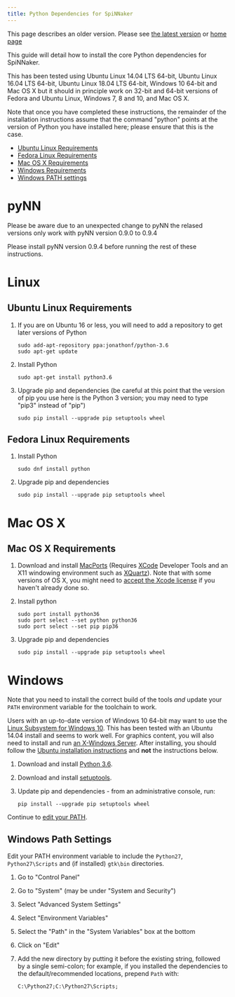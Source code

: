```yaml
---
title: Python Dependencies for SpiNNaker
---
```

This page describes an older version. 
Please see [the latest version](/latest/PythonInstall.html) or [home page](/) 

This guide will detail how to install the core Python dependencies for SpiNNaker.

This has been tested using Ubuntu Linux 14.04 LTS 64-bit, Ubuntu Linux 16.04 LTS 64-bit, Ubuntu Linux 18.04 LTS 64-bit, Windows 10 64-bit and Mac OS X but it should in principle work on 32-bit and 64-bit versions of Fedora and Ubuntu Linux, Windows 7, 8 and 10, and Mac OS X.

Note that once you have completed these instructions, the remainder of the installation instructions assume that the command "python" points at the version of Python you have installed here; please ensure that this is the case.

* [Ubuntu Linux Requirements](#UbuntuPython)
* [Fedora Linux Requirements](#FedoraPython)
* [Mac OS X Requirements](#MacOSXPython)
* [Windows Requirements](#WindowsPython)
* [Windows PATH settings](#WindowsPath)

# pyNN

Please be aware due to an unexpected change to pyNN the relased versions only work with pyNN version 0.9.0 to 0.9.4

Please install pyNN version 0.9.4 before running the rest of these instructions.

# Linux

## <a name="UbuntuPython"></a> Ubuntu Linux Requirements
1. If you are on Ubuntu 16 or less, you will need to add a repository to get later versions of Python

       sudo add-apt-repository ppa:jonathonf/python-3.6
       sudo apt-get update

1. Install Python

       sudo apt-get install python3.6

1. Upgrade pip and dependencies (be careful at this point that the version of pip you use here is the Python 3 version; you may need to type "pip3" instead of "pip")

       sudo pip install --upgrade pip setuptools wheel

## <a name="FedoraPython"></a> Fedora Linux Requirements

1. Install Python

       sudo dnf install python

1. Upgrade pip and dependencies

       sudo pip install --upgrade pip setuptools wheel

# Mac OS X

## <a name="MacOSXPython"></a> Mac OS X Requirements

1. Download and install <a href="https://www.macports.org/install.php" target="_blank">MacPorts</a> (Requires [XCode](https://developer.apple.com/technologies/tools/) Developer Tools and an X11 windowing environment such as [XQuartz](https://www.xquartz.org/)). Note that with some versions of OS X, you might need to [accept the Xcode license](https://apple.stackexchange.com/questions/175069/how-to-accept-xcode-license) if you haven't already done so.

1. Install python

       sudo port install python36
       sudo port select --set python python36
       sudo port select --set pip pip36

1. Upgrade pip and dependencies

       sudo pip install --upgrade pip setuptools wheel

# <a name="WindowsPython"></a>Windows

Note that you need to install the correct build of the tools _and_ update your `PATH` environment variable for the toolchain to work.

Users with an up-to-date version of Windows 10 64-bit may want to use the [Linux Subsystem for Windows 10](https://msdn.microsoft.com/en-gb/commandline/wsl/install_guide?f=255&MSPPError=-2147217396).  This has been tested with an Ubuntu 14.04 install and seems to work well.
For graphics content, you will also need to install and run [an X-Windows Server](https://sourceforge.net/projects/xming/).
After installing, you should follow the [Ubuntu installation instructions](#UbuntuPython) and __not__ the instructions below.

1. Download and install [Python 3.6](https://www.python.org/downloads/).

1. Download and install [setuptools](https://github.com/SpiNNakerManchester/github.SpiNNakerManchester.io/releases/download/v1.0-win64/setuptools-5.8.win-amd64-py2.7.exe).

1. Update pip and dependencies - from an administrative console, run:

       pip install --upgrade pip setuptools wheel

Continue to [edit your PATH](#WindowsPath).

## <a name="WindowsPath"></a> Windows Path Settings
Edit your PATH environment variable to include the `Python27`, `Python27\Scripts` and (if installed) `gtk\bin` directories.
  1. Go to "Control Panel"
  1. Go to "System" (may be under "System and Security")
  1. Select "Advanced System Settings"
  1. Select "Environment Variables"
  1. Select the "Path" in the "System Variables" box at the bottom
  1. Click on "Edit"
  1. Add the new directory by putting it before the existing string, followed by a single semi-colon; for example, if you installed the dependencies to the default/recommended locations, prepend `Path` with:

         C:\Python27;C:\Python27\Scripts;
